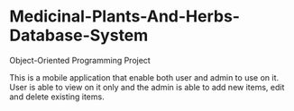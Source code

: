 # Medicinal-Plants-And-Herbs-Database-System
Object-Oriented Programming Project

This is a mobile application that enable both user and admin to use on it.
User is able to view on it only and the admin is able to add new items, edit and delete existing items. 
